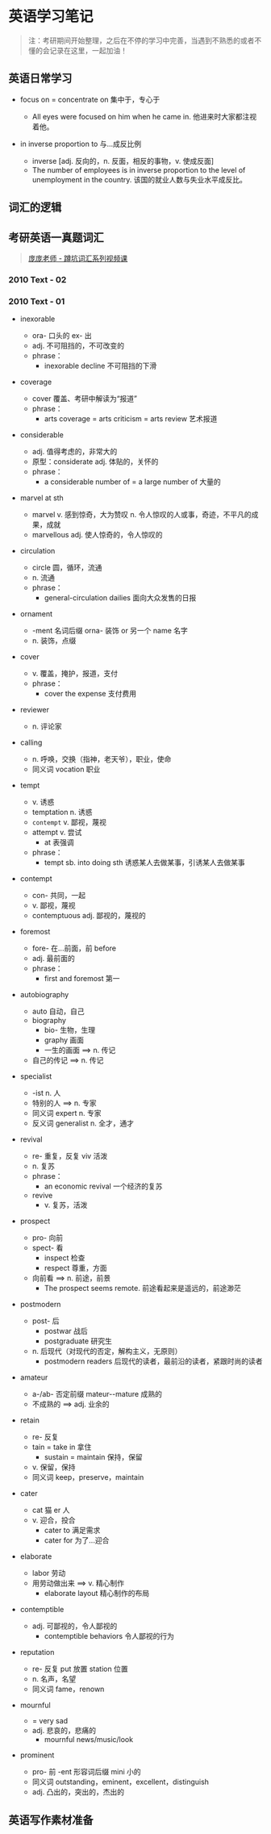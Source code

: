 # 英语学习笔记

> 注：考研期间开始整理，之后在不停的学习中完善，当遇到不熟悉的或者不懂的会记录在这里，一起加油！

## 英语日常学习

* focus on  = concentrate on 集中于，专心于
  * All eyes were focused on him when he came in. 他进来时大家都注视着他。

* in inverse proportion to 与...成反比例
  * inverse [adj. 反向的，n. 反面，相反的事物，v. 使成反面]
  * The number of employees is in inverse proportion to the level of unemployment in the country. 该国的就业人数与失业水平成反比。



## 词汇的逻辑





## 考研英语一真题词汇

> [庞庞老师 - 蹲坑词汇系列视频课](https://www.bilibili.com/video/BV1L7411q7rT/)

### 2010 Text - 02



### 2010 Text - 01

* inexorable  
  * ora- 口头的 ex- 出  
  * adj. 不可阻挡的，不可改变的
  * phrase：
    * inexorable decline 不可阻挡的下滑
* coverage
  * cover 覆盖、考研中解读为“报道”
  * phrase：
    * arts coverage = arts criticism = arts review 艺术报道
* considerable   
  * adj. 值得考虑的，非常大的
  * 原型：considerate  adj. 体贴的，关怀的
  * phrase：
    * a considerable number of = a large number of  大量的

* marvel at sth
  * marvel  v. 感到惊奇，大为赞叹 n. 令人惊叹的人或事，奇迹，不平凡的成果，成就
  * marvellous adj. 使人惊奇的，令人惊叹的

* circulation 
  * circle 圆，循环，流通
  * n. 流通
  * phrase：
    * general-circulation dailies 面向大众发售的日报

* ornament
  * -ment 名词后缀 orna- 装饰 or 另一个 name 名字
  * n. 装饰，点缀
* cover 
  * v. 覆盖，掩护，报道，支付
  * phrase：
    * cover the expense 支付费用
* reviewer
  * n. 评论家
* calling
  * n. 呼唤，交换（指神，老天爷），职业，使命
  * 同义词 vocation 职业
* tempt 
  * v. 诱惑
  * temptation n. 诱惑 
  * `contempt` v. 鄙视，蔑视 
  * attempt  v. 尝试
    * at 表强调
  * phrase：
    * tempt sb. into doing sth 诱惑某人去做某事，引诱某人去做某事
* contempt
  * con- 共同，一起
  * v. 鄙视，蔑视
  * contemptuous adj. 鄙视的，蔑视的
* foremost 
  * fore- 在...前面，前 before
  * adj. 最前面的
  * phrase：
    * first and foremost 第一
* autobiography
  * auto 自动，自己 
  * biography  
    * bio- 生物，生理
    * graphy 画面
    * 一生的画面 ==> n. 传记
  * 自己的传记 ==> n. 传记
* specialist
  * -ist n. 人
  * 特别的人 ==> n. 专家
  * 同义词 expert  n. 专家
  * 反义词 generalist n. 全才，通才
* revival
  * re- 重复，反复 viv 活泼 
  * n. 复苏
  * phrase：
    * an economic revival 一个经济的复苏
  * revive
    * v. 复苏，活泼
* prospect
  * pro- 向前
  * spect- 看
    * inspect 检查
    * respect 尊重，方面
  * 向前看 ==> n. 前途，前景
    * The prospect seems remote. 前途看起来是遥远的，前途渺茫

* postmodern
  * post- 后
    * postwar 战后
    * postgraduate 研究生
  * n. 后现代（对现代的否定，解构主义，无原则）
    * postmodern readers 后现代的读者，最前沿的读者，紧跟时尚的读者
* amateur
  * a-/ab- 否定前缀 mateur--mature 成熟的
  * 不成熟的 ==> adj. 业余的

* retain 
  * re- 反复 
  * tain = take in 拿住
    * sustain = maintain 保持，保留
  * v. 保留，保持
  * 同义词 keep，preserve，maintain
* cater 
  * cat 猫 er 人
  * v. 迎合，投合
    * cater to 满足需求
    * cater for 为了...迎合
* elaborate
  * labor 劳动
  * 用劳动做出来 ==> v. 精心制作
    * elaborate layout 精心制作的布局
* contemptible
  * adj. 可鄙视的，令人鄙视的
    * contemptible behaviors 令人鄙视的行为
* reputation
  * re- 反复 put 放置 station 位置
  * n. 名声，名望
  * 同义词 fame，renown
* mournful
  * = very sad
  * adj. 悲哀的，悲痛的
    * mournful news/music/look
* prominent
  * pro- 前 -ent 形容词后缀 mini 小的
  * 同义词 outstanding，eminent，excellent，distinguish
  * adj. 凸出的，突出的，杰出的

## 英语写作素材准备


